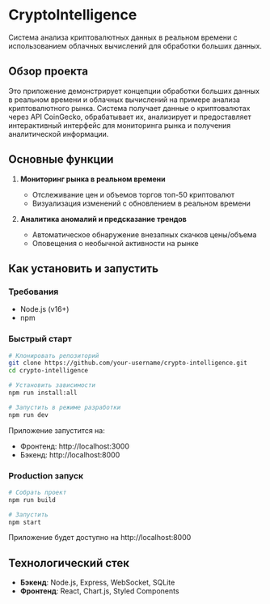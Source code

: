 # CryptoIntelligence

Система анализа криптовалютных данных в реальном времени с использованием облачных вычислений для обработки больших данных.

## Обзор проекта

Это приложение демонстрирует концепции обработки больших данных в реальном времени и облачных вычислений на примере анализа криптовалютного рынка. Система получает данные о криптовалютах через API CoinGecko, обрабатывает их, анализирует и предоставляет интерактивный интерфейс для мониторинга рынка и получения аналитической информации.

## Основные функции

1. **Мониторинг рынка в реальном времени**
   - Отслеживание цен и объемов торгов топ-50 криптовалют
   - Визуализация изменений с обновлением в реальном времени

2. **Аналитика аномалий и предсказание трендов**
   - Автоматическое обнаружение внезапных скачков цены/объема
   - Оповещения о необычной активности на рынке

## Как установить и запустить

### Требования

- Node.js (v16+)
- npm

### Быстрый старт

```bash
# Клонировать репозиторий
git clone https://github.com/your-username/crypto-intelligence.git
cd crypto-intelligence

# Установить зависимости
npm run install:all

# Запустить в режиме разработки
npm run dev
```

Приложение запустится на:
- Фронтенд: http://localhost:3000
- Бэкенд: http://localhost:8000

### Production запуск

```bash
# Собрать проект
npm run build

# Запустить
npm start
```

Приложение будет доступно на http://localhost:8000

## Технологический стек

- **Бэкенд**: Node.js, Express, WebSocket, SQLite
- **Фронтенд**: React, Chart.js, Styled Components
